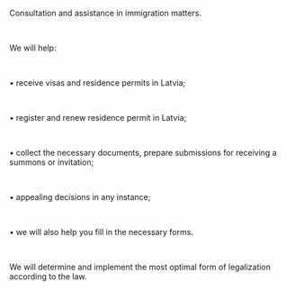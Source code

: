 Consultation and assistance in immigration matters.

<br/>

We will help:

<br/>

• receive visas and residence permits in Latvia;

<br/>

• register and renew residence permit in Latvia;

<br/>

• collect the necessary documents, prepare submissions for receiving a summons or invitation;

<br/>

• appealing decisions in any instance;

<br/>

• we will also help you fill in the necessary forms.

<br/>

We will determine and implement the most optimal form of legalization according to the law.
